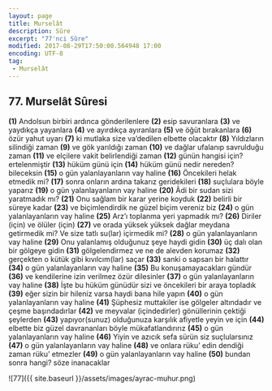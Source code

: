 ```yaml
---
layout: page
title: Murselât
description: Sûre
excerpt: "77'nci Sûre"
modified: 2017-08-29T17:50:00.564948 17:00
encoding: UTF-8
tag: 
 - Murselât
---
```


## 77. Murselât Sûresi

**(1)** Andolsun birbiri ardınca gönderilenlere 
**(2)** esip savuranlara
**(3)** ve yaydıkça yayanlara
**(4)** ve ayırdıkça ayıranlara
**(5)** ve öğüt bırakanlara
**(6)** özür yahut uyarı
**(7)** ki mutlaka size va’dedilen elbette olacaktır
**(8)** Yıldızların silindiği zaman
**(9)** ve gök yarıldığı zaman
**(10)** ve dağlar ufalanıp savrulduğu zaman 
**(11)** ve elçilere vakit belirlendiği zaman 
**(12)** günün hangisi için? ertelenmiştir
**(13)** hüküm günü için
**(14)** hüküm günü nedir nereden? bileceksin
**(15)** o gün yalanlayanların vay haline
**(16)** Öncekileri helak etmedik mi?
**(17)** sonra onların ardına takarız geridekileri 
**(18)** suçlulara böyle yaparız
**(19)** o gün yalanlayanların vay haline 
**(20)** Âdi bir sudan sizi yaratmadık mı?
**(21)** Onu sağlam bir karar yerine koyduk
**(22)** belirli bir süreye kadar
**(23)** ve biçimlendirdik ne güzel biçim vereniz biz
**(24)** o gün yalanlayanların vay haline
**(25)** Arz’ı toplanma yeri yapmadık mı?
**(26)** Diriler (için) ve ölüler (için)
**(27)** ve orada yüksek yüksek dağlar meydana getirmedik mi? Ve size tatlı su(lar) içirmedik mi?
**(28)** o gün yalanlayanların vay haline
**(29)** Onu yalanlamış olduğunuz şeye haydi gidin
**(30)** üç dalı olan bir gölgeye gidin
**(31)** gölgelendirmez ve ne de alevden korumaz
**(32)** gerçekten o kütük gibi kıvılcım(lar) saçar
**(33)** sanki o sapsarı bir halattır
**(34)** o gün yalanlayanların vay haline
**(35)** Bu konuşamayacakları gündür
**(36)** ve kendilerine izin verilmez özür dilesinler
**(37)** o gün yalanlayanların vay haline
**(38)** İşte bu hüküm günüdür sizi ve öncekileri bir araya topladık 
**(39)** eğer sizin bir hileniz varsa haydi bana hile yapın
**(40)** o gün yalanlayanların vay haline
**(41)** Şüphesiz muttakiler ise gölgeler altındadır ve çeşme başındadırlar	
**(42)** ve meyvalar (içindedirler) gönüllerinin çektiği şeylerden
**(43)** yapıyor(sunuz) olduğunuza karşılık afiyetle yeyin ve için 
**(44)** elbette biz güzel davrananları böyle mükafatlandırırız
**(45)** o gün yalanlayanların vay haline
**(46)** Yiyin ve azıcık sefa sürün siz suçlularsınız
**(47)** o gün yalanlayanların vay haline
**(48)** ve onlara rüku’ edin dendiği zaman rüku’ etmezler
**(49)** o gün yalanlayanların vay haline
**(50)** bundan sonra hangi? söze inanacaklar

![77]({{ site.baseurl }}/assets/images/ayrac-muhur.png)
